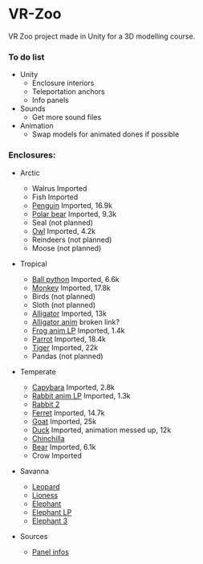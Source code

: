 # VR-Zoo
VR Zoo project made in Unity for a 3D modelling course. 


### To do list
- Unity
  - Enclosure interiors
  - Teleportation anchors
  - Info panels
- Sounds
  - Get more sound files
- Animation
  - Swap models for animated dones if possible




### Enclosures:
- Arctic
  - Walrus Imported
  - Fish Imported
  - [Penguin](https://sketchfab.com/3d-models/pinguino-rockhopper-c246565eb927410486c7cf27b138a2e2) Imported, 16.9k
  - [Polar bear](https://sketchfab.com/3d-models/polar-bear-8c12dafa63ab470a8c2196a66052a0df) Imported, 9.3k
  - Seal (not planned)
  - [Owl](https://sketchfab.com/3d-models/buho-d355d074120a475db761490dae20ec6a) Imported, 4.2k 
  - Reindeers (not planned)
  - Moose (not planned)
- Tropical
  - [Ball python](https://sketchfab.com/3d-models/ball-python-non-commercial-fixed-5b2b62125850484589d3f4c5aef3ba9b) Imported, 6.6k
  - [Monkey](https://sketchfab.com/3d-models/realsitic-monkey-50e4b1da03494429b1265fc095f2c530) Imported, 17.8k
  - Birds (not planned)
  - Sloth (not planned)
  - [Alligator](https://sketchfab.com/3d-models/alligator-1de18292eb6e433587e60becd942ef6b) Imported, 13k
  - [Alligator anim](https://sketchfab.com/3d-models/alligator-animation-d80372b71bc74dd9af6a0865ccb9091f) broken link?
  - [Frog anim LP](https://sketchfab.com/3d-models/frog-non-commercial-5d73c308c7b54ef6a1d1f0647a269c56) Imported, 1.4k
  - [Parrot](https://sketchfab.com/3d-models/parrot-92e36afa506e492eabc12b6fd34c45c9) Imported, 18.4k
  - [Tiger](https://sketchfab.com/3d-models/tiger-51ed5186afb04487ae6adb51f8ffd09b) Imported, 22k
  - Pandas (not planned)
- Temperate
  - [Capybara](https://sketchfab.com/3d-models/capybara-low-poly-2b9e0100da7245079fa3d54eedd81030) Imported, 2.8k
  - [Rabbit anim LP](https://sketchfab.com/3d-models/rabbit-rigged-e7213589744d436b9d96e2dbb31198a5) Imported, 1.3k
  - [Rabbit 2](https://sketchfab.com/3d-models/rabbit-4cf175ddd8d94c7f8705d0d3b9586e6e)
  - [Ferret](https://sketchfab.com/3d-models/ferret-a5c717c20b08461aa1d9ce462f3e019e) Imported, 14.7k
  - [Goat](https://sketchfab.com/3d-models/goat-15692d6248564a19bf2514ce2344ce70) Imported, 25k
  - [Duck](https://sketchfab.com/3d-models/duck-walk-free-415584bc3224484fba20a482592e2157) Imported, animation messed up, 12k
  - [Chinchilla](https://sketchfab.com/3d-models/chinchilla-low-poly-f8104f9ddbdb47c9a49e8b8c2e2dcf70)
  - [Bear](https://sketchfab.com/3d-models/bear-ce0d5eb86cf5459bb6bd20244cb44b27) Imported, 6.1k
  - Crow Imported
- Savanna
  - [Leopard](https://sketchfab.com/3d-models/leopard-cc6f367fd73344bdaa0e85e62c35d56e)
  - [Lioness](https://sketchfab.com/3d-models/lioness-low-poly-d7b3c8bea91f461bae1f53229feffb58)
  - [Elephant](https://sketchfab.com/3d-models/elephant-non-commercial-2e3a1a3358374a5bb55f7e9a65d5eefb)
  - [Elephant LP](https://sketchfab.com/3d-models/elephant-888cb879964e4b248f83a42624c0f973)
  - [Elephant 3](https://sketchfab.com/3d-models/elephant-93c389f9be37411c9ae4e97ef08bbeee)

- Sources
  - [Panel infos](https://kids.nationalgeographic.com/)
